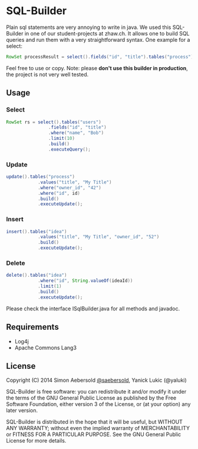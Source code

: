 SQL-Builder
==========

Plain sql statements are very annoying to write in java. We used this SQL-Builder in one of our student-projects at zhaw.ch. It allows one to build SQL queries and run them with a very straightforward syntax. One example for a select:

```java
RowSet processResult = select().fields("id", "title").tables("process").build().executeQuery();
```

Feel free to use or copy.
Note: please **don't use this builder in production**, the project is not very well tested.

Usage
-----
### Select

```java
RowSet rs = select().tables("users")
                .fields("id", "title")
                .where("name", "Bob")
                .limit(10)
                .build()
                .executeQuery();
```

### Update

```java
update().tables("process")
            .values("title", "My Title")
            .where("owner_id", "42")
            .where("id", id)
            .build()
            .executeUpdate();
```

### Insert

```java
insert().tables("idea")
            .values("title", "My Title", "owner_id", "52")
            .build()
            .executeUpdate();
```

### Delete

```java
delete().tables("idea")
            .where("id", String.valueOf(ideaId))
            .limit(1)
            .build()
            .executeUpdate();
```

Please check the interface ISqlBuilder.java for all methods and javadoc.


Requirements
------------

* Log4j
* Apache Commons Lang3


License
-------

Copyright (C) 2014 Simon Aebersold [@saebersold](https://twitter.com/saebersold), Yanick Lukic (@yaluki)

SQL-Builder is free software: you can redistribute it and/or modify it under the terms of the GNU General Public License as published by the Free Software Foundation, either version 3 of the License, or (at your option) any later version.

SQL-Builder is distributed in the hope that it will be useful, but WITHOUT ANY WARRANTY; without even the implied warranty of MERCHANTABILITY or FITNESS FOR A PARTICULAR PURPOSE. See the GNU General Public License for more details.
